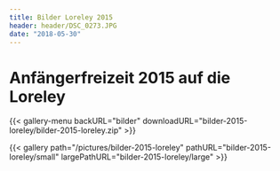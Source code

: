 ```yaml
---
title: Bilder Loreley 2015
header: header/DSC_0273.JPG
date: "2018-05-30"
---
```


# Anfängerfreizeit 2015 auf die Loreley

{{< gallery-menu backURL="bilder" downloadURL="bilder-2015-loreley/bilder-2015-loreley.zip" >}}

{{< gallery path="/pictures/bilder-2015-loreley" pathURL="bilder-2015-loreley/small" largePathURL="bilder-2015-loreley/large" >}}
